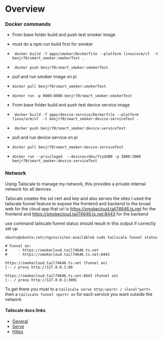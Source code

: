 # Overview



### Docker commands

* From base folder build and push test smoker image 
* must do a npm run build first for smoker
* ` docker build -f apps/smoker/Dockerfile --platform linux/arm/v7  -t benjr70/smart_smoker:smokerTest .`
* ` docker push benjr70/smart_smoker:smokerTest`

* pull and run smoker image on pi
* `docker pull benjr70/smart_smoker:smokerTest`
* `docker run -p 8080:8080 benjr70/smart_smoker:smokerTest`

* From base folder build and push test device service image 
* ` docker build -f apps/device-service/Dockerfile --platform linux/arm/v7  -t benjr70/smart_smoker:device-serviceTest .`
* ` docker push benjr70/smart_smoker:device-serviceTest`

* pull and run device service on pi
* `docker pull benjr70/smart_smoker:device-serviceTest`
* `docker run --privileged  --device=/dev/ttyUSB0 -p 3000:3000 benjr70/smart_smoker:device-serviceTest`


### Network

Using Tailscale to manage my network, this provides a private internal network for all devices. 

Tailscale creates the ssl cert and key and also serves the sites
I used the tailscale funnel feature to expose the frontend and backend to the broad web for the cloud app
that url is https://smokecloud.tail74646.ts.net for the frontend and https://smokecloud.tail74646.ts.net:8443 for the backend

use command tailscale funnel status should result in this output if correctly set up

    ubuntu@ubuntu:/etc/nginx/sites-available$ sudo tailscale funnel status

    # Funnel on:
    #     - https://smokecloud.tail74646.ts.net
    #     - https://smokecloud.tail74646.ts.net:8443

    https://smokecloud.tail74646.ts.net (Funnel on)
    |-- / proxy http://127.0.0.1:80

    https://smokecloud.tail74646.ts.net:8443 (Funnel on)
    |-- / proxy http://127.0.0.1:3001

To get there you must to a `tailscale serve http:<port> / <local"port>` then a `tailscale funnel <port> on`
for each service you want outside the network

#### Tailscale docs links<br>
* [General](https://tailscale.com/kb/start/)
* [Serve](https://tailscale.com/kb/1242/tailscale-serve/)
* [Https](https://tailscale.com/kb/1153/enabling-https/)


